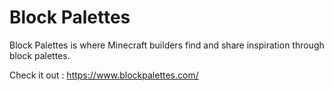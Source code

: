 # Block Palettes
Block Palettes is where Minecraft builders find and share inspiration through block palettes.

Check it out : https://www.blockpalettes.com/

